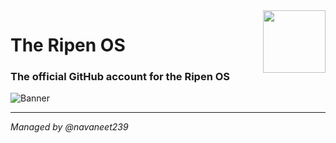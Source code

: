 <img align="right" width="100" height="100" src="https://user-images.githubusercontent.com/120778877/208236558-d10a42f3-dc7f-4ddf-a2fc-ffc0649d44f1.png">

# The Ripen OS
### The official GitHub account for the Ripen OS

![Banner](https://user-images.githubusercontent.com/120778877/208237064-5e427307-7ff3-4194-bbe0-abdc20834cf8.png)
<hr>

*Managed by @navaneet239*
